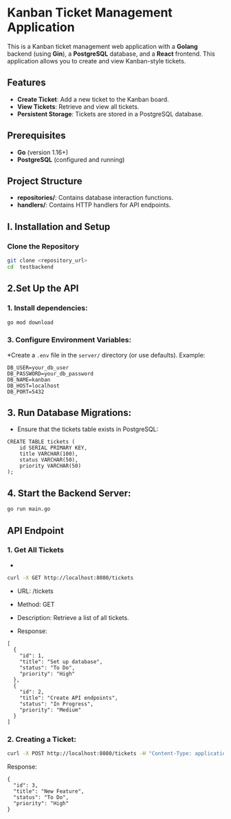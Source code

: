 # Kanban Ticket Management Application

This is a Kanban ticket management web application with a **Golang** backend (using **Gin**), a **PostgreSQL** database, and a **React** frontend. This application allows you to create and view Kanban-style tickets.

## Features

- **Create Ticket**: Add a new ticket to the Kanban board.
- **View Tickets**: Retrieve and view all tickets.
- **Persistent Storage**: Tickets are stored in a PostgreSQL database.

## Prerequisites

- **Go** (version 1.16+)
- **PostgreSQL** (configured and running)

## Project Structure

- **repositories/**: Contains database interaction functions.
- **handlers/**: Contains HTTP handlers for API endpoints.


## I. Installation and Setup

### Clone the Repository

```bash
git clone <repository_url>
cd  testbackend
```

## 2.Set Up the API

### 1. Install dependencies:
```bash
go mod download
```

### 3. Configure Environment Variables:

*Create a `.env` file in the `server/` directory (or use defaults). Example:

```
DB_USER=your_db_user
DB_PASSWORD=your_db_password
DB_NAME=kanban
DB_HOST=localhost
DB_PORT=5432
```

## 3. Run Database Migrations:
* Ensure that the tickets table exists in PostgreSQL:

```
CREATE TABLE tickets (
    id SERIAL PRIMARY KEY,
    title VARCHAR(100),
    status VARCHAR(50),
    priority VARCHAR(50)
);

```

## 4. Start the Backend Server:
```bash
go run main.go
```

## API Endpoint

### 1. Get All Tickets
* 
```bash 
curl -X GET http://localhost:8080/tickets 
```


* URL: /tickets

* Method: GET

* Description: Retrieve a list of all tickets.

* Response:
```
[
  {
    "id": 1,
    "title": "Set up database",
    "status": "To Do",
    "priority": "High"
  },
  {
    "id": 2,
    "title": "Create API endpoints",
    "status": "In Progress",
    "priority": "Medium"
  }
]

```

### 2. Creating a Ticket:

```bash
curl -X POST http://localhost:8080/tickets -H "Content-Type: application/json" -d '{"title":"New Feature","status":"To Do","priority":"High"}'
```

Response:
```
{
  "id": 3,
  "title": "New Feature",
  "status": "To Do",
  "priority": "High"
}

```